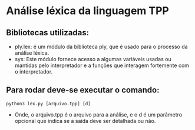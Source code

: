 # Análise léxica da linguagem TPP

## Bibliotecas utilizadas:
- ply.lex: é um módulo da biblioteca ply, que é usado para o processo da análise léxica.
- sys: Este módulo fornece acesso a algumas variáveis usadas ou mantidas pelo interpretador e a funções que interagem fortemente com o interpretador.

## Para rodar deve-se executar o comando:
	python3 lex.py [arquivo.tpp] [d]
- Onde, o arquivo.tpp é o arquivo para a análise, e o d é um parâmetro opcional que indica se a saída deve ser detalhada ou não.